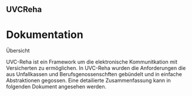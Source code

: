 ## UVCReha

# Dokumentation


Übersicht

UVC-Reha ist ein Framework um die elektronische Kommunitkation
mit Versicherten zu ermöglichen. In UVC-Reha wurden die Anforderungen 
die aus Unfallkassen und Berufsgenossenschften gebündelt und in
einfache Abstraktionen gegossen. Eine detailierte Zusammenfassung
kann in folgenden Dokument angesehen werden.



